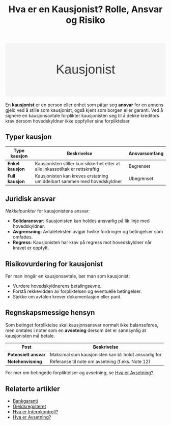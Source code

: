 ﻿---
title: "Hva er en Kausjonist? Rolle, Ansvar og Risiko"
seoTitle: "Kausjonist | Rolle, ansvar og risiko"
description: "En kausjonist påtar seg ansvar for en annens gjeld ved å stille garanti. Artikkelen forklarer typer kausjon, juridisk ansvar og regnskapsmessige hensyn."
summary: "Hva er en kausjonist? Lær om enkel og full kausjon, solidaransvar, regress og hvordan kausjonsansvar håndteres i regnskapet."
---

![Illustrasjon av konseptet kausjonist](kausjonist.svg)

En **kausjonist** er en person eller enhet som påtar seg **ansvar** for en annens gjeld ved å stille som kausjonist, også kjent som borgen eller garanti. Ved å signere en kausjonsavtale forplikter kausjonisten seg til å dekke kreditors krav dersom hovedskyldner ikke oppfyller sine forpliktelser.

## Typer kausjon

| Type kausjon      | Beskrivelse                                                                 | Ansvarsomfang               |
|-------------------|-----------------------------------------------------------------------------|-----------------------------|
| **Enkel kausjon** | Kausjonisten stiller kun sikkerhet etter at alle inkassotiltak er rettskraftig | Begrenset                   |
| **Full kausjon**  | Kausjonisten kan kreves erstatning umiddelbart sammen med hovedskyldner      | Ubegrenset                  |

## Juridisk ansvar

*Nøkkelpunkter* for kausjonistens ansvar:

* **Solidaransvar**: Kausjonisten kan holdes ansvarlig på lik linje med hovedskyldner.
* **Avgrensning**: Avtaleteksten avgjør hvilke fordringer og betingelser som omfattes.
* **Regress**: Kausjonisten har krav på regress mot hovedskyldner når kravet er oppfylt.

## Risikovurdering for kausjonist

Før man inngår en kausjonsavtale, bør man som kausjonist:

* Vurdere hovedskyldnerens betalingsevne.
* Forstå rekkevidden av forpliktelsen og eventuelle betingelser.
* Sjekke om avtalen krever dokumentasjon eller pant.

## Regnskapsmessige hensyn

Som betinget forpliktelse skal kausjonsansvar normalt ikke balanseføres, men omtales i noter som en **avsetning** dersom det er sannsynlig at kausjonisten må betale.

| Post                 | Beskrivelse                                        |
|----------------------|----------------------------------------------------|
| **Potensielt ansvar**| Maksimal sum kausjonisten kan bli holdt ansvarlig for |
| **Notehenvisning**    | Referanse til note om avsetning (f.eks. Note 12)     |

For mer om betingede forpliktelser og avsetning, se [Hva er Avsetning?](/blogs/regnskap/avsetning "Hva er Avsetning? Ulike typer og regnskapsføring").

## Relaterte artikler

* [Bankgaranti](/blogs/regnskap/bankgaranti "Bankgaranti - Oversikt over bankgarantier og sikkerhetsstillelse")
* [Gjeldsregisteret](/blogs/regnskap/gjeldsregisteret "Gjeldsregisteret - Oversikt over det norske gjeldsregisteret")
* [Hva er Internkontroll?](/blogs/regnskap/hva-er-internkontroll "Hva er Internkontroll? Prinsipper og krav")
* [Hva er Avsetning?](/blogs/regnskap/avsetning "Hva er Avsetning? Ulike typer og regnskapsføring")











